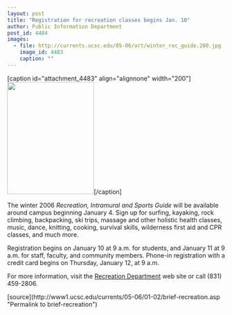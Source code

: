 ```yaml
---
layout: post
title: "Registration for recreation classes begins Jan. 10"
author: Public Information Department
post_id: 4484
images:
  - file: http://currents.ucsc.edu/05-06/art/winter_rec_guide.200.jpg
    image_id: 4483
    caption: ""
---
```


[caption id="attachment_4483" align="alignnone" width="200"]<a href="http://localhost/mysite/wp-content/uploads/2006/01/winter_rec_guide.200.jpg"><img class="size-full wp-image-4483" src="http://localhost/mysite/wp-content/uploads/2006/01/winter_rec_guide.200.jpg" alt="" width="200" height="259" /></a>[/caption]
<a name="content" id="content"></a>
<p>
  The winter 2006 <i>Recreation, Intramural and Sports Guide</i> will be available around campus beginning January 4. Sign up for surfing, kayaking, rock climbing, backpacking, ski trips, massage and other holistic health classes, music, dance, knitting, cooking, survival skills, wilderness first aid and CPR classes, and much more.
</p>
<p>
  Registration begins on January 10 at 9 a.m. for students, and January 11 at 9 a.m. for staff, faculty, and community members. Phone-in registration with a credit card begins on Thursday, January 12, at 9 a.m.
</p>
<p>
  For more information, visit the <a href="http://ucsc.edu/opers/rec">Recreation Department</a> web site or call (831) 459-2806.
</p>
[source](http://www1.ucsc.edu/currents/05-06/01-02/brief-recreation.asp "Permalink to brief-recreation")
